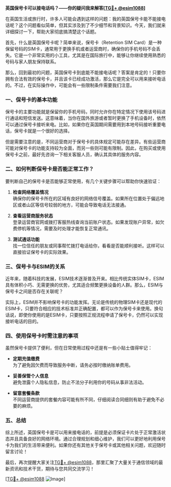 **英国保号卡可以接电话吗？——你的疑问我来解答[[TG💪+ @esim1088](https://t.me/s/esim1088)]**

在英国生活或旅行时，许多人可能会遇到这样的问题：我的英国保号卡能不能接电话呢？这个问题看似简单，但其实涉及到了不少细节和背景知识。今天，我们就来详细探讨一下，帮助大家彻底搞清楚这个话题。

首先，什么是英国保号卡呢？简单来说，保号卡（Retention SIM Card）是一种保留号码的SIM卡，通常用于更换手机或者运营商时，确保你的手机号码不会丢失。它是一个非常实用的小工具，尤其是在国际旅行中，能够让你继续使用熟悉的号码与家人朋友保持联系。

那么，回到最初的问题，英国保号卡到底能不能接电话呢？答案是肯定的！只要你拥有合法有效的保号卡，并且该卡已经成功激活，那么它是完全可以用来接听电话的。不过，在实际操作中，可能会有一些限制条件需要我们注意。

### 一、保号卡的基本功能

保号卡的主要功能就是保留你的手机号码，同时允许你在特定情况下使用该号码进行通话和短信发送。这意味着，当你在国外旅游或者暂时更换了手机设备时，依然可以通过保号卡接听来电。比如，如果你在英国期间需要用到本地号码接听重要电话，保号卡就是一个很好的选择。

但是需要注意的是，不同运营商对于保号卡的具体规定可能存在差异。有些运营商可能对保号卡的功能支持较为全面，而另一些则可能有限制。因此，在购买或使用保号卡之前，最好先咨询一下相关客服人员，确认其具体的服务内容。

### 二、如何判断保号卡是否能正常工作？

要判断自己的保号卡是否能够正常使用，有几个关键步骤可以帮助你快速验证：

1. **检查网络覆盖情况**  
   确保你的保号卡所在的区域有良好的网络信号覆盖。如果所在位置处于偏远地区或者山区等信号较弱的地方，可能会导致电话无法接通。

2. **查看运营商服务状态**  
   登录运营商官网或拨打客服热线查询当前账户状态。如果发现账户异常，如欠费停机等情况，需要及时处理才能恢复正常通讯。

3. **测试通话功能**  
   找一位信任的朋友或同事帮忙拨打电话给你，看看是否能顺利接听。这样可以直接验证保号卡的实际效果。

### 三、保号卡与ESIM的关系

近年来，随着科技的发展，ESIM技术逐渐普及开来。相比传统实体SIM卡，ESIM具有体积小巧、无需更换的优势，尤其适合频繁更换设备的人群。那么，ESIM与保号卡之间是否存在关联呢？

实际上，ESIM并不影响保号卡的功能发挥。无论是传统的物理SIM卡还是现代的ESIM卡，只要符合相应的技术标准并正确配置，都可以作为保号卡来使用。换句话说，即使你使用的是ESIM卡，只要按照正规流程申请了保号卡，仍然可以实现接听电话的目的。

### 四、使用保号卡时需注意的事项

虽然保号卡提供了便利，但在日常使用过程中还是有一些小贴士值得牢记：

- **定期充值缴费**  
  为了避免因欠费而导致服务中断，请务必按时缴纳账单费用。
  
- **妥善保管个人信息**  
  避免泄露个人隐私信息，防止不法分子利用你的号码从事非法活动。
  
- **留意套餐条款**  
  不同运营商提供的套餐内容可能有所不同，仔细阅读合同细则有助于避免不必要的麻烦。

### 五、总结

综上所述，英国保号卡是可以用来接电话的，前提是必须保证卡片处于正常激活状态并且具备良好的网络环境。通过合理规划和细心维护，我们可以更好地利用保号卡为我们的生活带来便利。如果你还有其他关于保号卡或其他相关问题，欢迎随时留言讨论！

最后，再次提醒大家关注[TG💪+ @esim1088](https://t.me/s/esim1088)，那里汇聚了大量关于通信领域的最新资讯和技术干货，期待与您共同交流学习！

[[TG💪+ @esim1088](https://t.me/s/esim1088) ![Image](https://i.postimg.cc/4NQfJmqS/Snipaste-2025-05-13-00-14-12.png)]